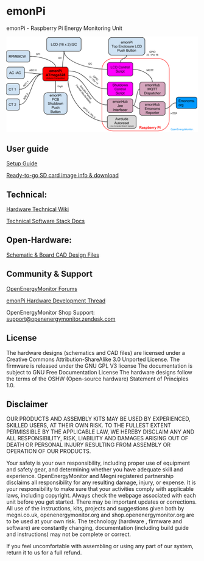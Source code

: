 emonPi
======

emonPi - Raspberry Pi Energy Monitoring Unit


![emonpi_diagram](docs/emonPi_System_Diagram.png)

## User guide

[Setup Guide](http://openenergymonitor.org/emon/modules/emonpi)

[Ready-to-go SD card image info & download](http://openenergymonitor.org/emon/node/10729)


## Technical:

[Hardware Technical Wiki](http://wiki.openenergymonitor.org/index.php?title=EmonPi)

[Technical Software Stack Docs](https://github.com/openenergymonitor/emonpi/blob/master/software.md)


## Open-Hardware: 

[Schematic & Board CAD Design Files](https://github.com/openenergymonitor/hardware/emonpi)

## Community & Support
[OpenEnergyMonitor Forums](http://openenergymonitor.org/emon/forum/)

[emonPi Hardware Development Thread](http://openenergymonitor.org/emon/node/3937)

OpenEnergyMonitor Shop Support: support@openenergymonitor.zendesk.com

## License

The hardware designs (schematics and CAD files) are licensed under a Creative Commons Attribution-ShareAlike 3.0 Unported License.
The firmware is released under the GNU GPL V3 license
The documentation is subject to GNU Free Documentation License
The hardware designs follow the terms of the OSHW (Open-source hardware) Statement of Principles 1.0.

## Disclaimer

OUR PRODUCTS AND ASSEMBLY KITS MAY BE USED BY EXPERIENCED, SKILLED USERS, AT THEIR OWN RISK. TO THE FULLEST EXTENT PERMISSIBLE BY THE APPLICABLE LAW, WE HEREBY DISCLAIM ANY AND ALL RESPONSIBILITY, RISK, LIABILITY AND DAMAGES ARISING OUT OF DEATH OR PERSONAL INJURY RESULTING FROM ASSEMBLY OR OPERATION OF OUR PRODUCTS.

Your safety is your own responsibility, including proper use of equipment and safety gear, and determining whether you have adequate skill and experience. OpenEnergyMonitor and Megni registered partnership disclaims all responsibility for any resulting damage, injury, or expense. It is your responsibility to make sure that your activities comply with applicable laws, including copyright. Always check the webpage associated with each unit before you get started. There may be important updates or corrections. All use of the instructions, kits, projects and suggestions given both by megni.co.uk, openenergymonitor.org and shop.openenergymonitor.org are to be used at your own risk. The technology (hardware , firmware and software) are constantly changing, documentation (including build guide and instructions) may not be complete or correct.

If you feel uncomfortable with assembling or using any part of our system, return it to us for a full refund.
